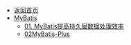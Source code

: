 - [返回首页](/)
- [MyBatis](MyBatis/)
  - [01. MyBatis提高持久层数据处理效率](MyBatis/01.%20MyBatis提高持久层数据处理效率.md)
  - [02MyBatis-Plus](MyBatis/02MyBatis-Plus.md)
